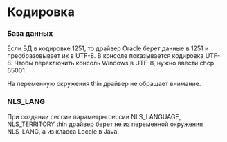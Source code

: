 # Кодировка


### База данных
Если БД в кодировке 1251, то драйвер Oracle берет данные в 1251 и преобразовывает их в UTF-8.
В консоле показывается кодировка UTF-8.
Чтобы переключить консоль Windows в UTF-8, нужно ввести chcp 65001 

На переменную окружения thin драйвер не обращает внимание.



### NLS_LANG
При создании сессии параметры сессии NLS_LANGUAGE, NLS_TERRITORY thin драйвер берет не из переменной окружения NLS_LANG, 
а из класса Locale в Java.